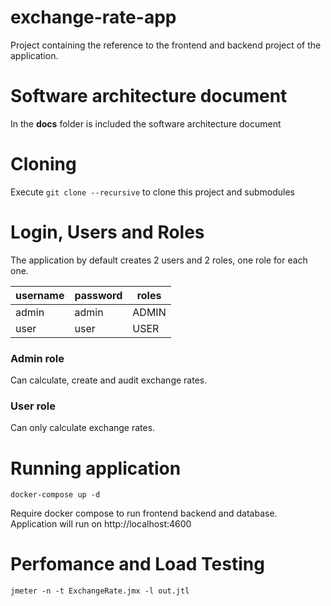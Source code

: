 # exchange-rate-app

Project containing the reference to the frontend and backend project of the application.

# Software architecture document
In the **docs** folder is included the software architecture document

# Cloning

Execute `git clone --recursive` to clone this project and submodules

# Login, Users and Roles

The application by default creates 2 users and 2 roles, one role for each one.

| username | password | roles
| --- | --- | --- |
| admin | admin | ADMIN
| user | user | USER

### Admin role
  
  Can calculate, create and audit exchange rates.
  
### User role

  Can only calculate exchange rates.

# Running application

```
docker-compose up -d
```

Require docker compose to run frontend backend and database. Application will run on http://localhost:4600

# Perfomance and Load Testing
```
jmeter -n -t ExchangeRate.jmx -l out.jtl
```
